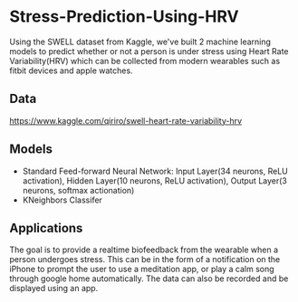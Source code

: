 # Stress-Prediction-Using-HRV
Using the SWELL dataset from Kaggle, we've built 2 machine learning models to predict whether or not a person is under stress using Heart Rate Variability(HRV) which can be collected from modern wearables such as fitbit devices and apple watches.

## Data
https://www.kaggle.com/qiriro/swell-heart-rate-variability-hrv

## Models
* Standard Feed-forward Neural Network: Input Layer(34 neurons, ReLU activation), Hidden Layer(10 neurons, ReLU activation), Output Layer(3 neurons, softmax actionation)
* KNeighbors Classifer

## Applications
The goal is to provide a realtime biofeedback from the wearable when a person undergoes stress. This can be in the form of a notification on the iPhone to prompt the user to use a meditation app, or play a calm song through google home automatically. The data can also be recorded and be displayed using an app.
